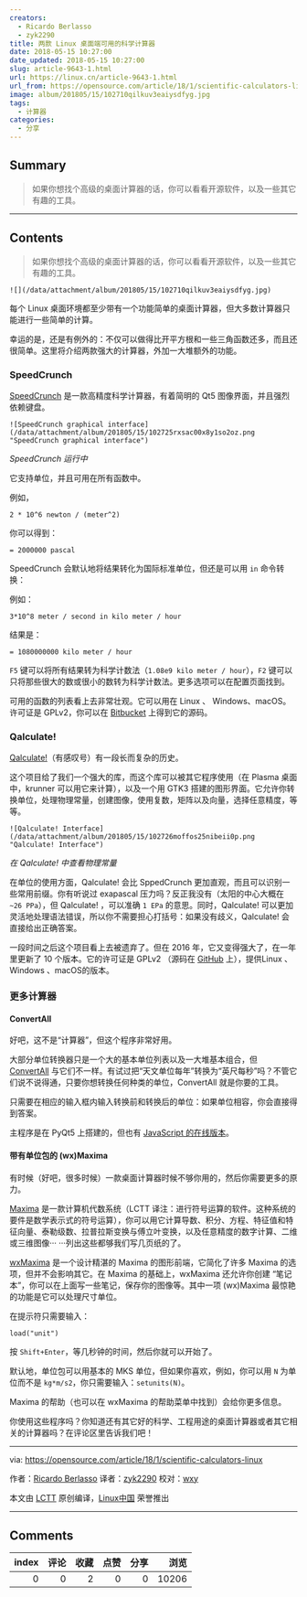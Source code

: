 ```yaml
---
creators:
  - Ricardo Berlasso
  - zyk2290
title: 两款 Linux 桌面端可用的科学计算器
date: 2018-05-15 10:27:00
date_updated: 2018-05-15 10:27:00
slug: article-9643-1.html
url: https://linux.cn/article-9643-1.html
url_from: https://opensource.com/article/18/1/scientific-calculators-linux
image: album/201805/15/102710qilkuv3eaiysdfyg.jpg
tags:
  - 计算器
categories:
  - 分享
---
```


## Summary

> 如果你想找个高级的桌面计算器的话，你可以看看开源软件，以及一些其它有趣的工具。

***

<!-- more -->

## Contents

> 
> 如果你想找个高级的桌面计算器的话，你可以看看开源软件，以及一些其它有趣的工具。
> 
> 
> 

`![](/data/attachment/album/201805/15/102710qilkuv3eaiysdfyg.jpg)`

每个 Linux 桌面环境都至少带有一个功能简单的桌面计算器，但大多数计算器只能进行一些简单的计算。

幸运的是，还是有例外的：不仅可以做得比开平方根和一些三角函数还多，而且还很简单。这里将介绍两款强大的计算器，外加一大堆额外的功能。

### SpeedCrunch

[SpeedCrunch](http://speedcrunch.org/index.html) 是一款高精度科学计算器，有着简明的 Qt5 图像界面，并且强烈依赖键盘。

`![SpeedCrunch graphical interface](/data/attachment/album/201805/15/102725rxsac00x8y1so2oz.png "SpeedCrunch graphical interface")`

*SpeedCrunch 运行中*

它支持单位，并且可用在所有函数中。

例如，

```shell
2 * 10^6 newton / (meter^2)
```

你可以得到：

```shell
= 2000000 pascal
```

SpeedCrunch 会默认地将结果转化为国际标准单位，但还是可以用 `in` 命令转换：

例如：

```shell
3*10^8 meter / second in kilo meter / hour
```

结果是：

```shell
= 1080000000 kilo meter / hour
```

`F5` 键可以将所有结果转为科学计数法（`1.08e9 kilo meter / hour`），`F2` 键可以只将那些很大的数或很小的数转为科学计数法。更多选项可以在配置页面找到。

可用的函数的列表看上去非常壮观。它可以用在 Linux 、 Windows、macOS。许可证是 GPLv2，你可以在 [Bitbucket](https://bitbucket.org/heldercorreia/speedcrunch) 上得到它的源码。

### Qalculate!

[Qalculate!](https://qalculate.github.io/)（有感叹号）有一段长而复杂的历史。

这个项目给了我们一个强大的库，而这个库可以被其它程序使用（在 Plasma 桌面中，krunner 可以用它来计算），以及一个用 GTK3 搭建的图形界面。它允许你转换单位，处理物理常量，创建图像，使用复数，矩阵以及向量，选择任意精度，等等。

`![Qalculate! Interface](/data/attachment/album/201805/15/102726moffos25nibeii0p.png "Qalculate! Interface")`

*在 Qalculate! 中查看物理常量*

在单位的使用方面，Qalculate! 会比 SppedCrunch 更加直观，而且可以识别一些常用前缀。你有听说过 exapascal 压力吗？反正我没有（太阳的中心大概在 `~26 PPa`），但 Qalculate! ，可以准确 `1 EPa` 的意思。同时，Qalculate! 可以更加灵活地处理语法错误，所以你不需要担心打括号：如果没有歧义，Qalculate! 会直接给出正确答案。

一段时间之后这个项目看上去被遗弃了。但在 2016 年，它又变得强大了，在一年里更新了 10 个版本。它的许可证是 GPLv2 （源码在 [GitHub](https://github.com/Qalculate) 上），提供Linux 、Windows 、macOS的版本。

### 更多计算器

#### ConvertAll

好吧，这不是“计算器”，但这个程序非常好用。

大部分单位转换器只是一个大的基本单位列表以及一大堆基本组合，但 [ConvertAll](http://convertall.bellz.org/) 与它们不一样。有试过把“天文单位每年”转换为“英尺每秒”吗？不管它们说不说得通，只要你想转换任何种类的单位，ConvertAll 就是你要的工具。

只需要在相应的输入框内输入转换前和转换后的单位：如果单位相容，你会直接得到答案。

主程序是在 PyQt5 上搭建的，但也有 [JavaScript 的在线版本](http://convertall.bellz.org/js/)。

#### 带有单位包的 (wx)Maxima

有时候（好吧，很多时候）一款桌面计算器时候不够你用的，然后你需要更多的原力。

[Maxima](http://maxima.sourceforge.net/) 是一款计算机代数系统（LCTT 译注：进行符号运算的软件。这种系统的要件是数学表示式的符号运算），你可以用它计算导数、积分、方程、特征值和特征向量、泰勒级数、拉普拉斯变换与傅立叶变换，以及任意精度的数字计算、二维或三维图像··· ···列出这些都够我们写几页纸的了。

[wxMaxima](https://andrejv.github.io/wxmaxima/) 是一个设计精湛的 Maxima 的图形前端，它简化了许多 Maxima 的选项，但并不会影响其它。在 Maxima 的基础上，wxMaxima 还允许你创建 “笔记本”，你可以在上面写一些笔记，保存你的图像等。其中一项 (wx)Maxima 最惊艳的功能是它可以处理尺寸单位。

在提示符只需要输入：

```shell
load("unit")
```

按 `Shift+Enter`，等几秒钟的时间，然后你就可以开始了。

默认地，单位包可以用基本的 MKS 单位，但如果你喜欢，例如，你可以用 `N` 为单位而不是 `kg*m/s2`，你只需要输入：`setunits(N)`。

Maxima 的帮助（也可以在 wxMaxima 的帮助菜单中找到）会给你更多信息。

你使用这些程序吗？你知道还有其它好的科学、工程用途的桌面计算器或者其它相关的计算器吗？在评论区里告诉我们吧！

---

via: <https://opensource.com/article/18/1/scientific-calculators-linux>

作者：[Ricardo Berlasso](https://opensource.com/users/rgb-es) 译者：[zyk2290](https://github.com/zyk2290) 校对：[wxy](https://github.com/wxy)

本文由 [LCTT](https://github.com/LCTT/TranslateProject) 原创编译，[Linux中国](https://linux.cn/) 荣誉推出

***

## Comments


|   index |   评论 |   收藏 |   点赞 |   分享 |   浏览 |
|--------:|-------:|-------:|-------:|-------:|-------:|
|       0 |      0 |      2 |      0 |      0 |  10206 |
